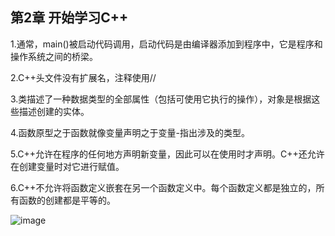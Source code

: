## 第2章 开始学习C++

1.通常，main()被启动代码调用，启动代码是由编译器添加到程序中，它是程序和操作系统之间的桥梁。

2.C++头文件没有扩展名，注释使用//

3.类描述了一种数据类型的全部属性（包括可使用它执行的操作），对象是根据这些描述创建的实体。


4.函数原型之于函数就像变量声明之于变量-指出涉及的类型。

5.C++允许在程序的任何地方声明新变量，因此可以在使用时才声明。C++还允许在创建变量时对它进行赋值。

6.C++不允许将函数定义嵌套在另一个函数定义中。每个函数定义都是独立的，所有函数的创建都是平等的。

![image](https://github.com/liam1992-web/cpp_study_notes/assets/61104738/478ecb66-0c9b-49cd-a64f-883d236058d8)
